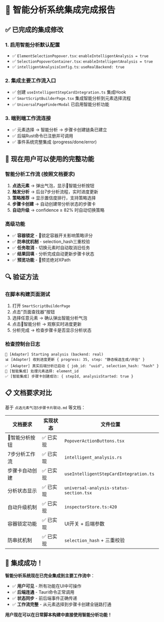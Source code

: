 # 🚀 智能分析系统集成完成报告

## ✅ **已完成的集成修改**

### **1. 启用智能分析默认配置**
- ✅ `ElementSelectionPopover.tsx`: `enableIntelligentAnalysis = true`
- ✅ `SelectionPopoverContainer.tsx`: `enableIntelligentAnalysis = true`
- ✅ `intelligentAnalysisConfig.ts`: `useRealBackend: true`

### **2. 集成主要工作流入口**
- ✅ 创建 `useIntelligentStepCardIntegration.ts` 集成Hook
- ✅ `SmartScriptBuilderPage.tsx` 集成智能分析到元素选择流程
- ✅ `UniversalPageFinderModal` 已启用智能分析功能

### **3. 端到端工作流连接**
- ✅ 元素选择 → 智能分析 → 步骤卡创建链条已建立
- ✅ 后端Rust命令已注册并可调用
- ✅ 事件系统完整集成 (progress/done/error)

## 🎯 **现在用户可以使用的完整功能**

### **智能分析工作流** (按照文档要求)
1. **点选元素** → 弹出气泡，显示🧠智能分析按钮
2. **触发分析** → 后台7步分析流程，实时进度更新
3. **策略推荐** → 显示置信度排行，支持策略选择
4. **步骤卡创建** → 自动创建带分析状态的步骤卡
5. **自动升级** → confidence ≥ 82% 时自动切换策略

### **高级功能**
- ✅ **容器锁定** - 📎锁定容器开关影响策略评分
- ✅ **防串扰机制** - selection_hash三重校验
- ✅ **任务取消** - 切换元素时自动取消旧任务
- ✅ **结果回填** - 分析完成自动更新步骤卡状态
- ✅ **预览功能** - 🧭预览绝对XPath

## 🔍 **验证方法**

### **在脚本构建页面测试**
1. 打开 `SmartScriptBuilderPage`
2. 点击"页面查找器"按钮
3. 选择任意元素 → 确认弹出智能分析气泡
4. 点击🧠智能分析 → 观察实时进度更新
5. 分析完成 → 检查步骤卡是否显示分析状态

### **检查控制台日志**
```
🚀 [Adapter] Starting analysis (backend: real)
📊 [Adapter] 收到进度更新 { progress: 35, step: "静态候选生成/评估" }
✅ [Adapter] 真实后端分析已启动 { job_id: "uuid", selection_hash: "hash" }
🎯 [智能集成] 处理元素选择: element_id
✅ [智能集成] 步骤卡创建成功: { stepId, analysisStarted: true }
```

## 📋 **文档要求对比**

基于 `点选元素气泡5步骤卡片联动.md` 等文档：

| 文档要求 | 实现状态 | 文件位置 |
|---------|---------|----------|
| 🧠智能分析按钮 | ✅ 已实现 | `PopoverActionButtons.tsx` |
| 7步分析工作流 | ✅ 已实现 | `intelligent_analysis.rs` |
| 步骤卡自动创建 | ✅ 已实现 | `useIntelligentStepCardIntegration.ts` |
| 分析状态显示 | ✅ 已实现 | `universal-analysis-status-section.tsx` |
| 自动升级机制 | ✅ 已实现 | `inspectorStore.ts:420` |
| 容器锁定功能 | ✅ 已实现 | UI开关 + 后端参数 |
| 防串扰机制 | ✅ 已实现 | `selection_hash` + 三重校验 |

## 🎉 **集成成功！**

**智能分析系统现在已完全集成到主要工作流中**：

- ✅ **用户可见** - 所有功能在UI中可操作
- ✅ **后端连通** - Tauri命令正常调用
- ✅ **状态同步** - 前后端事件正确传递
- ✅ **工作流完整** - 从元素选择到步骤卡创建全链路打通

**用户现在可以在日常脚本构建中直接使用智能分析功能！**